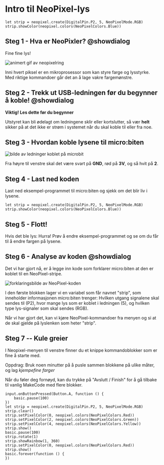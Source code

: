 # Intro til NeoPixel-lys

```template
let strip = neopixel.create(DigitalPin.P2, 5, NeoPixelMode.RGB)
strip.showColor(neopixel.colors(NeoPixelColors.Blue))
```

## Steg 1 - Hva er NeoPixler? @showdialog

Fine fine lys!

![animert gif av neopixelring](https://d14xnrffmhx4ml.cloudfront.net/1660675041/smarthus-veiledning-neopixelring.gif)

Inni hvert piksel er en mikroprosessor som kan styre farge og lysstyrke. 
Med riktige kommandoer går det an å lage vakre fargemønstre.



## Steg 2 -  Trekk ut USB-ledningen før du begynner å koble! @showdialog
**Viktig! Les dette før du begynner**  

Utstyret kan bli ødelagt om ledningene sklir eller kortslutter, så vær **helt** sikker på at det ikke er strøm i systemet når du skal koble til eller fra noe.

## Steg 3 -  Hvordan koble lysene til micro:biten 

![bilde av ledninger koblet på microbit](https://d14xnrffmhx4ml.cloudfront.net/1660675040/smarthus-veiledning-neopixel-ledninger.jpg)

Fra høyre til venstre skal det være svart på **GND**, rød på **3V**, og så hvit på **2**.


## Steg 4 -  Last ned koden

Last ned eksempel-programmet til micro:biten og sjekk om det blir liv i lysene.

```blocks
let strip = neopixel.create(DigitalPin.P2, 5, NeoPixelMode.RGB)
strip.showColor(neopixel.colors(NeoPixelColors.Blue))
```

## Steg 5 - Flott! 

Hvis det ble lys: Hurra! Prøv å endre eksempel-programmet og se om du får til å endre fargen på lysene.


## Steg 6 - Analyse av koden @showdialog
Det vi har gjort nå, er å legge inn kode som forklarer micro:biten at den er koblet til en NeoPixel-stripe.

![forklaringsbilde av NeoPixel-koden](https://d14xnrffmhx4ml.cloudfront.net/1661764818/smarthus-veiledning-neopixel-forklaring.png)

I den første blokken lager vi en variabel som får navnet "strip", som inneholder informasjonen micro:biten trenger: Hvilken utgang signalene skal sendes til (P2), hvor mange lys som er koblet i ledningen (5), og hvilken type lys-signaler som skal sendes (RGB).

Når vi har gjort det, kan vi kjøre NeoPixel-kommandoer fra menyen og si at de skal gjelde på lyslenken som heter "strip".


## Steg 7 -- Kule greier

I Neopixel-menyen til venstre finner du et knippe kommandoblokker som er fine å starte med. 

Oppdrag: Bruk noen minutter på å pusle sammen blokkene på ulike måter, og lag *kjempefine farger*

Når du føler deg fornøyd, kan du trykke på "Avslutt / Finish" for å gå tilbake til vanlig MakeCode med flere blokker.

```ghost
input.onButtonPressed(Button.A, function () {
    basic.pause(100)
})
let strip = neopixel.create(DigitalPin.P2, 5, NeoPixelMode.RGB)
strip.clear()
strip.setPixelColor(0, neopixel.colors(NeoPixelColors.Red))
strip.setPixelColor(2, neopixel.colors(NeoPixelColors.Green))
strip.setPixelColor(4, neopixel.colors(NeoPixelColors.Yellow))
strip.show()
basic.pause(100)
strip.rotate(1)
strip.showRainbow(1, 360)
strip.setPixelColor(0, neopixel.colors(NeoPixelColors.Red))
strip.show()
basic.forever(function () {
})
```


